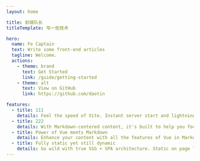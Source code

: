 ```yaml
---
layout: home

title: 前端队长
titleTemplate: 写一些技术

hero:
  name: Fe Captain
  text: Write some front-end articles
  tagline: Welcome.
  actions:
    - theme: brand
      text: Get Started
      link: /guide/getting-started
    - theme: alt
      text: View on GitHub
      link: https://github.com/daotin

features:
  - title: 111
    details: Feel the speed of Vite. Instant server start and lightning fast HMR that stays fast regardless of the app size.
  - title: 222
    details: With Markdown-centered content, it's built to help you focus on writing and deployed with minimum configuration.
  - title: Power of Vue meets Markdown
    details: Enhance your content with all the features of Vue in Markdown, while being able to customize your site with Vue.
  - title: Fully static yet still dynamic
    details: Go wild with true SSG + SPA architecture. Static on page load, but engage users with 100% interactivity from there.
---
```

